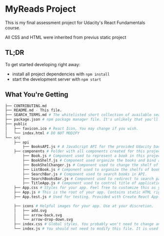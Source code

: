 # MyReads Project

This is my final assessment project for Udacity's React Fundamentals course. 

All CSS and HTML were inherited from previus static project

## TL;DR

To get started developing right away:

* install all project dependencies with `npm install`
* start the development server with `npm start`

## What You're Getting
```bash
├── CONTRIBUTING.md
├── README.md - This file.
├── SEARCH_TERMS.md # The whitelisted short collection of available search terms for you to use with your app.
├── package.json # npm package manager file. It's unlikely that you'll need to modify this.
├── public
│   ├── favicon.ico # React Icon, You may change if you wish.
│   └── index.html # DO NOT MODIFY
└── src
    ├── api
        ├── BooksAPI.js # A JavaScript API for the provided Udacity backend. Instructions for the methods are below.
    ├── components # Folder with all components created for this project.
        ├── Book.js # Component used to represent a book in this project.
        ├── BookShelf.js # Component used organize the books and bind a book list to individua book in this project.
        ├── BookShelChanger.js # Component used to change the shelf of a book.
        ├── ListBook.js # Component used to organize the shelfs of books.
        ├── SearchBar.js # Component used to search books in API.
        ├── SearchBooksBar.js # Component used to redirect to search page.
        ├── TitleApp.js # Component used to control title of application
    ├── App.css # Styles for your app. Feel free to customize this as you desire.
    ├── App.js # This is the root of your app. Contains static HTML right now.
    ├── App.test.js # Used for testing. Provided with Create React App. Testing is encouraged, but not required.
    
    ├── icons # Helpful images for your app. Use at your discretion.
    │   ├── add.svg
    │   ├── arrow-back.svg
    │   └── arrow-drop-down.svg
    ├── index.css # Global styles. You probably won't need to change anything here.
    └── index.js # You should not need to modify this file. It is used for DOM rendering only.
```

